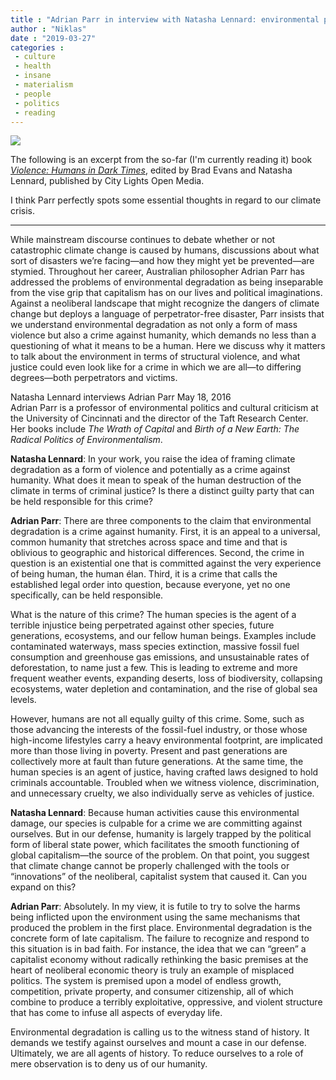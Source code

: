 ```yaml
---
title : "Adrian Parr in interview with Natasha Lennard: environmental politics"
author : "Niklas"
date : "2019-03-27"
categories : 
 - culture
 - health
 - insane
 - materialism
 - people
 - politics
 - reading
---
```


![](https://niklasblog.com/wp-content/87286100350210.jpg)

The following is an excerpt from the so-far (I'm currently reading it) book _[Violence: Humans in Dark Times](http://www.citylights.com/book/?GCOI=87286100350210)_, edited by Brad Evans and Natasha Lennard, published by City Lights Open Media.

I think Parr perfectly spots some essential thoughts in regard to our climate crisis.

* * *

While mainstream discourse continues to debate whether or not catastrophic climate change is caused by humans, discussions about what sort of disasters we’re facing—and how they might yet be prevented—are stymied. Throughout her career, Australian philosopher Adrian Parr has addressed the problems of environmental degradation as being inseparable from the vise grip that capitalism has on our lives and political imaginations. Against a neoliberal landscape that might recognize the dangers of climate change but deploys a language of perpetrator-free disaster, Parr insists that we understand environmental degradation as not only a form of mass violence but also a crime against humanity, which demands no less than a questioning of what it means to be a human. Here we discuss why it matters to talk about the environment in terms of structural violence, and what justice could even look like for a crime in which we are all—to differing degrees—both perpetrators and victims.

Natasha Lennard interviews Adrian Parr May 18, 2016  
Adrian Parr is a professor of environmental politics and cultural criticism at the University of Cincinnati and the director of the Taft Research Center. Her books include _The Wrath of Capital_ and _Birth of a New Earth: The Radical Politics of Environmentalism_.

**Natasha Lennard**: In your work, you raise the idea of framing climate degradation as a form of violence and potentially as a crime against humanity. What does it mean to speak of the human destruction of the climate in terms of criminal justice? Is there a distinct guilty party that can be held responsible for this crime?

**Adrian Parr**: There are three components to the claim that environmental degradation is a crime against humanity. First, it is an appeal to a universal, common humanity that stretches across space and time and that is oblivious to geographic and historical differences. Second, the crime in question is an existential one that is committed against the very experience of being human, the human élan. Third, it is a crime that calls the established legal order into question, because everyone, yet no one specifically, can be held responsible.  
  
What is the nature of this crime? The human species is the agent of a terrible injustice being perpetrated against other species, future generations, ecosystems, and our fellow human beings. Examples include contaminated waterways, mass species extinction, massive fossil fuel consumption and greenhouse gas emissions, and unsustainable rates of deforestation, to name just a few. This is leading to extreme and more frequent weather events, expanding deserts, loss of biodiversity, collapsing ecosystems, water depletion and contamination, and the rise of global sea levels.  
  
However, humans are not all equally guilty of this crime. Some, such as those advancing the interests of the fossil-fuel industry, or those whose high-income lifestyles carry a heavy environmental footprint, are implicated more than those living in poverty. Present and past generations are collectively more at fault than future generations. At the same time, the human species is an agent of justice, having crafted laws designed to hold criminals accountable. Troubled when we witness violence, discrimination, and unnecessary cruelty, we also individually serve as vehicles of justice.

**Natasha Lennard**: Because human activities cause this environmental damage, our species is culpable for a crime we are committing against ourselves. But in our defense, humanity is largely trapped by the political form of liberal state power, which facilitates the smooth functioning of global capitalism—the source of the problem. On that point, you suggest that climate change cannot be properly challenged with the tools or “innovations” of the neoliberal, capitalist system that caused it. Can you expand on this?

**Adrian Parr**: Absolutely. In my view, it is futile to try to solve the harms being inflicted upon the environment using the same mechanisms that produced the problem in the first place. Environmental degradation is the concrete form of late capitalism. The failure to recognize and respond to this situation is in bad faith. For instance, the idea that we can “green” a capitalist economy without radically rethinking the basic premises at the heart of neoliberal economic theory is truly an example of misplaced politics. The system is premised upon a model of endless growth, competition, private property, and consumer citizenship, all of which combine to produce a terribly exploitative, oppressive, and violent structure that has come to infuse all aspects of everyday life.

Environmental degradation is calling us to the witness stand of history. It demands we testify against ourselves and mount a case in our defense. Ultimately, we are all agents of history. To reduce ourselves to a role of mere observation is to deny us of our humanity.
